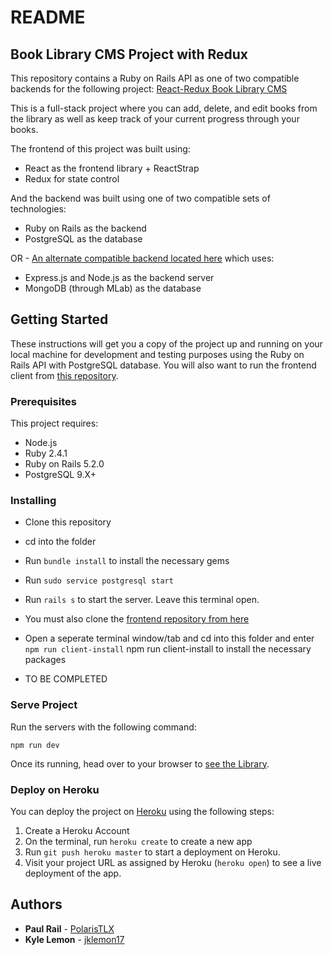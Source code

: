 # README

## Book Library CMS Project with Redux

This repository contains a Ruby on Rails API as one of two compatible backends for the following project: [React-Redux Book Library CMS](https://github.com/PolarisTLX/redux-book-store)

This is a full-stack project where you can add, delete, and edit books from the library as well as keep track of your current progress through your books.

The frontend of this project was built using:

* React as the frontend library + ReactStrap
* Redux for state control

And the backend was built using one of two compatible sets of technologies:

* Ruby on Rails as the backend
* PostgreSQL as the database

OR - [An alternate compatible backend located here](https://github.com/PolarisTLX/redux-book-store) which uses:

* Express.js and Node.js as the backend server
* MongoDB (through MLab) as the database



## Getting Started

These instructions will get you a copy of the project up and running on your local machine for development and testing purposes using the Ruby on Rails API with PostgreSQL database.  You will also want to run the frontend client from [this repository](https://github.com/PolarisTLX/redux-book-store).

### Prerequisites

This project requires: 
* Node.js
* Ruby 2.4.1 
* Ruby on Rails 5.2.0 
* PostgreSQL 9.X+

### Installing

* Clone this repository 
* cd into the folder
* Run `bundle install` to install the necessary gems
* Run `sudo service postgresql start`
* Run `rails s` to start the server. Leave this terminal open.


* You must also clone the [frontend repository from here](https://github.com/PolarisTLX/redux-book-store)
* Open a seperate terminal window/tab and cd into this folder and enter `npm run client-install` npm run client-install to install the necessary packages
* TO BE COMPLETED

### Serve Project

Run the servers with the following command:

```
npm run dev
```

Once its running, head over to your browser to [see the Library](http://localhost:3000/).

### Deploy on Heroku

You can deploy the project on [Heroku](https://www.heroku.com/) using the following steps:

1. Create a Heroku Account
2. On the terminal, run `heroku create` to create a new app
3. Run `git push heroku master` to start a deployment on Heroku.
4. Visit your project URL as assigned by Heroku (`heroku open`) to see a live deployment of the app.


## Authors

* **Paul Rail** - [PolarisTLX](https://github.com/PolarisTLX)
* **Kyle Lemon** - [jklemon17](https://github.com/jklemon17)
